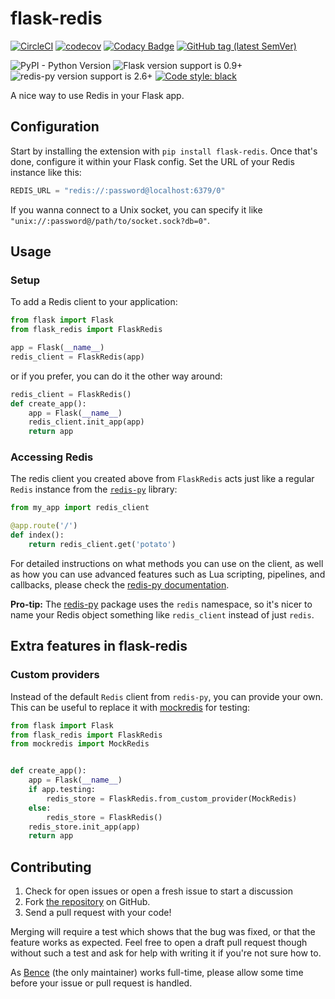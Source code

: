 # flask-redis

[![CircleCI](https://circleci.com/gh/underyx/flask-redis.svg?style=svg)](https://circleci.com/gh/underyx/flask-redis)
[![codecov](https://codecov.io/gh/underyx/flask-redis/branch/master/graph/badge.svg)](https://codecov.io/gh/underyx/flask-redis)
[![Codacy Badge](https://api.codacy.com/project/badge/Grade/8f8297c1a5f542d49429c4837165984f)](https://www.codacy.com/app/bence/flask-redis?utm_source=github.com&utm_medium=referral&utm_content=underyx/flask-redis&utm_campaign=Badge_Grade)
[![GitHub tag (latest SemVer)](https://img.shields.io/github/tag/underyx/flask-redis.svg)](https://github.com/underyx/flask-redis/tags)

![PyPI - Python Version](https://img.shields.io/pypi/pyversions/flask-redis.svg)
![Flask version support is 0.9+](https://img.shields.io/badge/flask-0.9%2B-blue.svg)
![redis-py version support is 2.6+](https://img.shields.io/badge/redis--py-2.6%2B-blue.svg)
[![Code style: black](https://img.shields.io/badge/code%20style-black-black.svg)](https://github.com/ambv/black)

A nice way to use Redis in your Flask app.

## Configuration

Start by installing the extension with `pip install flask-redis`.
Once that's done, configure it within your Flask config.
Set the URL of your Redis instance like this:

```python
REDIS_URL = "redis://:password@localhost:6379/0"
```

If you wanna connect to a Unix socket,
you can specify it like `"unix://:password@/path/to/socket.sock?db=0"`.

## Usage

### Setup

To add a Redis client to your application:

```python
from flask import Flask
from flask_redis import FlaskRedis

app = Flask(__name__)
redis_client = FlaskRedis(app)
```

or if you prefer, you can do it the other way around:

```python
redis_client = FlaskRedis()
def create_app():
    app = Flask(__name__)
    redis_client.init_app(app)
    return app
```

### Accessing Redis

The redis client you created above from `FlaskRedis` acts just like a regular `Redis` instance from the [`redis-py`](https://github.com/andymccurdy/redis-py) library:

```python
from my_app import redis_client

@app.route('/')
def index():
    return redis_client.get('potato')
```

For detailed instructions on what methods you can use on the client,
as well as how you can use advanced features
such as Lua scripting, pipelines, and callbacks,
please check the
[redis-py documentation](https://redis-py.readthedocs.io/en/latest/).

**Pro-tip:** The [redis-py](https://github.com/andymccurdy/redis-py)
package uses the `redis` namespace, so it's nicer to name your Redis object something like `redis_client` instead of just `redis`.

## Extra features in flask-redis

### Custom providers

Instead of the default `Redis` client from `redis-py`,
you can provide your own.
This can be useful to replace it with [mockredis](https://github.com/locationlabs/mockredis) for testing:

```python
from flask import Flask
from flask_redis import FlaskRedis
from mockredis import MockRedis


def create_app():
    app = Flask(__name__)
    if app.testing:
        redis_store = FlaskRedis.from_custom_provider(MockRedis)
    else:
        redis_store = FlaskRedis()
    redis_store.init_app(app)
    return app
```

## Contributing

1. Check for open issues or open a fresh issue to start a discussion
2. Fork [the repository](https://github.com/underyx/flask-redis) on GitHub.
3. Send a pull request with your code!

Merging will require a test which shows that the bug was fixed,
or that the feature works as expected.
Feel free to open a draft pull request though without such a test
and ask for help with writing it if you're not sure how to.

As [Bence](https://underyx.me) (the only maintainer) works full-time,
please allow some time before your issue or pull request is handled.
